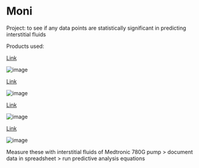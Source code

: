# Moni

Project: to see if any data points are statistically significant in predicting interstitial fluids

Products used:

[Link](https://www.amazon.com/gp/product/B0D456ZHQQ/ref=ppx_yo_dt_b_asin_title_o00_s00?ie=UTF8&psc=1)

![image](https://github.com/user-attachments/assets/5b2bc504-a235-41d4-b86b-ae5c81cbd7ae)

[Link](https://www.amazon.com/gp/product/B0B2ZM4PXG/ref=ppx_yo_dt_b_asin_title_o01_s00?ie=UTF8&psc=1)

![image](https://github.com/user-attachments/assets/52784e48-2504-41cf-a380-8b54ce9d8c75)

[Link](https://www.amazon.com/gp/product/B0CXSNG2W4/ref=ppx_yo_dt_b_asin_title_o01_s00?ie=UTF8&psc=1)

![image](https://github.com/user-attachments/assets/043a4b75-9fd7-4b8c-97f6-05b401cfae87)

[Link](https://www.amazon.com/gp/product/B07PQ8WTC4/ref=ppx_yo_dt_b_asin_title_o01_s00?ie=UTF8&psc=1)

![image](https://github.com/user-attachments/assets/17a3e31b-6e5c-4d44-86c4-bacc0c26a3c0)

Measure these with interstitial fluids of Medtronic 780G pump > document data in spreadsheet > run predictive analysis equations
